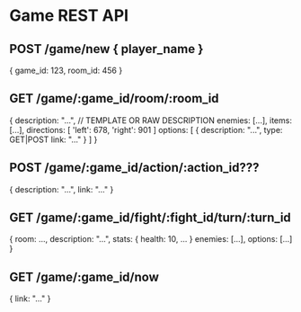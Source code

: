 # Game REST API

## POST /game/new { player_name }

{ 
  game_id: 123,
  room_id: 456
}

## GET /game/:game_id/room/:room_id

{
  description: "...", // TEMPLATE OR RAW DESCRIPTION
  enemies: [...],
  items: [...],
  directions: [
    'left': 678,
    'right': 901
  ]
  options: [
    {
      description: "...",
      type: GET|POST
      link: "..."
    } 
  ]
}

## POST /game/:game_id/action/:action_id???

{
  description: "...",
  link: "..."
}

## GET /game/:game_id/fight/:fight_id/turn/:turn_id

{
  room: ...,
  description: "...",
  stats: {
    health: 10,
    ...
  }
  enemies: [...],
  options: [...]
}

## GET /game/:game_id/now

{
  link: "..."
}

